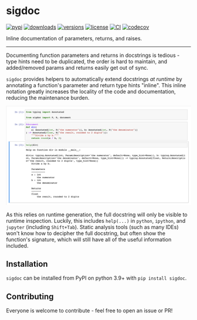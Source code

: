 # sigdoc

[![pypi](https://img.shields.io/pypi/v/sigdoc.svg)](https://pypi.python.org/pypi/sigdoc)
[![downloads](https://pepy.tech/badge/sigdoc/month)](https://pepy.tech/project/sigdoc)
[![versions](https://img.shields.io/pypi/pyversions/sigdoc.svg)](https://github.com/JacobHayes/sigdoc)
[![license](https://img.shields.io/github/license/JacobHayes/sigdoc.svg)](https://github.com/JacobHayes/sigdoc/blob/golden/LICENSE)
[![CI](https://github.com/JacobHayes/sigdoc/actions/workflows/ci.yaml/badge.svg)](https://github.com/JacobHayes/sigdoc/actions/workflows/ci.yaml)
[![codecov](https://codecov.io/gh/JacobHayes/sigdoc/branch/golden/graph/badge.svg?token=6LUCpjcGdN)](https://codecov.io/gh/JacobHayes/sigdoc)

Inline documentation of parameters, returns, and raises.

---

Documenting function parameters and returns in docstrings is tedious - type hints need to be duplicated, the order is hard to maintain, and added/removed params and returns easily get out of sync.

`sigdoc` provides helpers to automatically extend docstrings _at runtime_ by annotating a function's parameter and return type hints "inline". This inline notation greatly increases the locality of the code and documentation, reducing the maintenance burden.

![](https://raw.githubusercontent.com/JacobHayes/sigdoc/main/docs/jupyter-help.png)

As this relies on runtime generation, the full docstring will only be visible to runtime inspection. Luckily, this includes `help(...)` in `python`, `ipython`, and `jupyter` (including `Shift+Tab`). Static analysis tools (such as many IDEs) won't know how to decipher the full docstring, but often show the function's signature, which will still have all of the useful information included.

## Installation

`sigdoc` can be installed from PyPI on python 3.9+ with `pip install sigdoc`.

## Contributing

Everyone is welcome to contribute - feel free to open an issue or PR!
